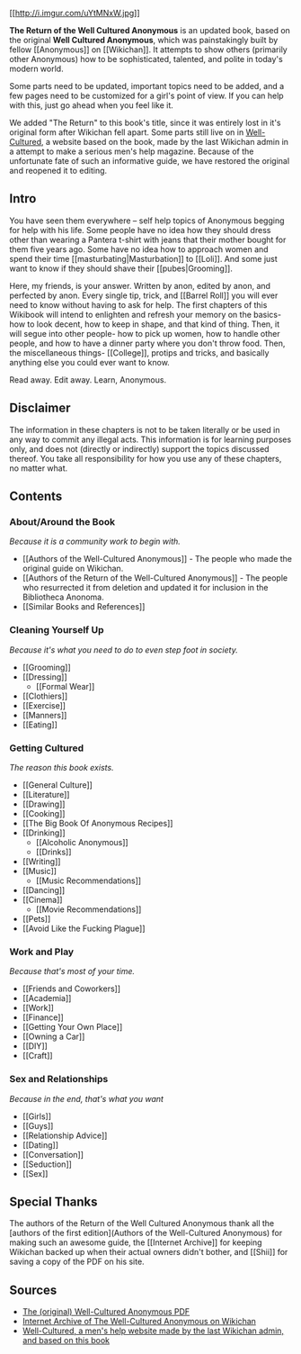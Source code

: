 [[http://i.imgur.com/uYtMNxW.jpg]]

**The Return of the Well Cultured Anonymous** is an updated book, based on the original **Well Cultured Anonymous**, which was painstakingly built by fellow [[Anonymous]] on [[Wikichan]]. It attempts to show others (primarily other Anonymous) how to be sophisticated, talented, and polite in today's modern world.

Some parts need to be updated, important topics need to be added, and a few pages need to be customized for a girl's point of view. If you can help with this, just go ahead when you feel like it.

We added "The Return" to this book's title, since it was entirely lost in it's original form after Wikichan fell apart. Some parts still live on in [Well-Cultured](http://www.wellcultured.com), a website based on the book, made by the last Wikichan admin in a attempt to make a serious men's help magazine. Because of the unfortunate fate of such an informative guide, we have restored the original and reopened it to editing.

## Intro

You have seen them everywhere – self help topics of Anonymous begging for help with his life. Some people have no idea how they should dress other than wearing a Pantera t-shirt with jeans that their mother bought for them five years ago. Some have no idea how to approach women and spend their time [[masturbating|Masturbation]] to [[Loli]]. And some just want to know if they should shave their [[pubes|Grooming]].

Here, my friends, is your answer. Written by anon, edited by anon, and perfected by anon. Every single tip, trick, and [[Barrel Roll]] you will ever need to know without having to ask for help. The first chapters of this Wikibook will intend to enlighten and refresh your memory on the basics- how to look decent, how to keep in shape, and that kind of thing. Then, it will segue into other people- how to pick up women, how to handle other people, and how to have a dinner party where you don't throw food. Then, the miscellaneous things- [[College]], protips and tricks, and basically anything else you could ever want to know.

Read away. Edit away. Learn, Anonymous.

## Disclaimer

The information in these chapters is not to be taken literally or be used in any way to commit any illegal acts. This information is for learning purposes only, and does not (directly or indirectly) support the topics discussed thereof. You take all responsibility for how you use any of these chapters, no matter what.

## Contents

### About/Around the Book

*Because it is a community work to begin with.*

* [[Authors of the Well-Cultured Anonymous]] - The people who made the original guide on Wikichan.
* [[Authors of the Return of the Well-Cultured Anonymous]] - The people who resurrected it from deletion and updated it for inclusion in the Bibliotheca Anonoma.
* [[Similar Books and References]]

### Cleaning Yourself Up

*Because it's what you need to do to even step foot in society.*

* [[Grooming]]
* [[Dressing]]
  * [[Formal Wear]]
* [[Clothiers]]
* [[Exercise]]
* [[Manners]]
* [[Eating]]

### Getting Cultured

*The reason this book exists.*

* [[General Culture]]
* [[Literature]]
* [[Drawing]]
* [[Cooking]]
* [[The Big Book Of Anonymous Recipes]]
* [[Drinking]]
  * [[Alcoholic Anonymous]]
  * [[Drinks]]
* [[Writing]]
* [[Music]]
  * [[Music Recommendations]]
* [[Dancing]]
* [[Cinema]]
  * [[Movie Recommendations]]
* [[Pets]]
* [[Avoid Like the Fucking Plague]]

### Work and Play
*Because that's most of your time.*

* [[Friends and Coworkers]]
* [[Academia]]
* [[Work]]
* [[Finance]]
* [[Getting Your Own Place]]
* [[Owning a Car]]
* [[DIY]]
* [[Craft]]

### Sex and Relationships
*Because in the end, that's what you want*

* [[Girls]]
* [[Guys]]
* [[Relationship Advice]]
* [[Dating]]
* [[Conversation]]
* [[Seduction]]
* [[Sex]]

## Special Thanks

The authors of the Return of the Well Cultured Anonymous thank all the [authors of the first edition](Authors of the Well-Cultured Anonymous) for making such an awesome guide, the [[Internet Archive]] for keeping Wikichan backed up when their actual owners didn't bother, and [[Shii]] for saving a copy of the PDF on his site.

## Sources

* [The (original) Well-Cultured Anonymous PDF](https://github.com/bibanon/bibanon/raw/master/Files/the_well-cultured_anonymous.pdf)
* [Internet Archive of The Well-Cultured Anonymous on Wikichan](http://web.archive.org/web/20080125233344/http://www.wikichan.org/index.php/The_Well_Cultured_Anonymous)
* [Well-Cultured, a men's help website made by the last Wikichan admin, and based on this book](http://www.wellcultured.com/)
